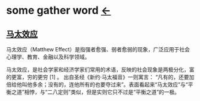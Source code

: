 # some gather word  [←](index.md)

## [马太效应](https://baike.baidu.com/item/%E9%A9%AC%E5%A4%AA%E6%95%88%E5%BA%94/70100?fr=aladdin)

马太效应（Matthew Effect）是指强者愈强、弱者愈弱的现象，广泛应用于社会心理学、教育、金融以及科学领域。

马太效应，是社会学家和经济学家们常用的术语，反映的社会现象是两极分化，富的更富，穷的更穷 [1]  。
出自圣经《新约·马太福音》一则寓言： “凡有的，还要加倍给他叫他多余；没有的，连他所有的也要夺过来”。表面看起来“马太效应”与“平衡之道”相悖，与“二八定则”类似，但是实则它只不过是“平衡之道”的一极。
